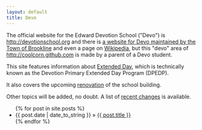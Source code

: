 ```yaml
---
layout: default
title: Devo
---
```

The official website for the Edward Devotion School ("Devo") is http://devotionschool.org and there is [a website for Devo maintained by the Town of Brookline][town-site] and even a page on [Wikipedia](http://en.wikipedia.org/wiki/Edward_Devotion_School), but this "devo" area of http://coolcorn.github.com is made by a parent of a Devo student.

This site features information about [Extended Day](extended-day), which is technically known as the Devotion Primary Extended Day Program (DPEDP).

It also covers the upcoming [renovation](renovation) of the school building.

Other topics will be added, no doubt.  A list of [recent changes][] is available.

<ul class="posts">
{% for post in site.posts %}
<li><span>{{ post.date | date_to_string }}</span> &raquo; <a href="{{ site.baseurl }}{{ post.url }}">{{ post.title }}</a></li>
{% endfor %}
</ul>

[town-site]: http://www.brookline.k12.ma.us/index.php?option=com_content&view=article&id=113&Itemid=155

[recent changes]: https://github.com/coolcorn/devo/commits/gh-pages
